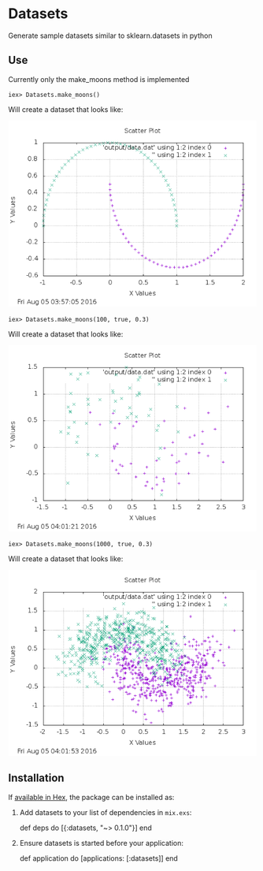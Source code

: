 # Datasets

Generate sample datasets similar to sklearn.datasets in python

## Use

Currently only the make_moons method is implemented

```
iex> Datasets.make_moons()
```
Will create a dataset that looks like:

![make_moons with standard deviations of 0](docs/graph_make_moons_stddev_0.png "Default Parameters")

```
iex> Datasets.make_moons(100, true, 0.3)
```
Will create a dataset that looks like:

![make moons with standard deviation of 0.3](docs/graph_make_moons_stddev_0.3.png "Standard Deviation of 0.3")

```
iex> Datasets.make_moons(1000, true, 0.3)
```
Will create a dataset that looks like:

![make moons with standard deviation of 0.3 and sample size of 1000](docs/graph_make_moons_stddev_0.3_1000.png "Standard Deviation of 0.3 and Sample Size of 1000")


## Installation

If [available in Hex](https://hex.pm/docs/publish), the package can be installed as:

  1. Add datasets to your list of dependencies in `mix.exs`:

        def deps do
          [{:datasets, "~> 0.1.0"}]
        end

  2. Ensure datasets is started before your application:

        def application do
          [applications: [:datasets]]
        end

